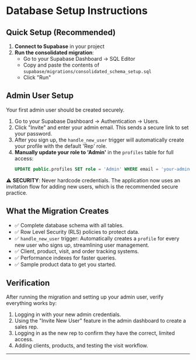 # Database Setup Instructions

## Quick Setup (Recommended)

1.  **Connect to Supabase** in your project
2.  **Run the consolidated migration**:
    * Go to your Supabase Dashboard → SQL Editor
    * Copy and paste the contents of `supabase/migrations/consolidated_schema_setup.sql`
    * Click "Run"

## Admin User Setup

Your first admin user should be created securely.

1.  Go to your Supabase Dashboard → Authentication → Users.
2.  Click "Invite" and enter your admin email. This sends a secure link to set your password.
3.  After you sign up, the `handle_new_user` trigger will automatically create your profile with the default 'Rep' role.
4.  **Manually update your role to 'Admin'** in the `profiles` table for full access:
    ```sql
    UPDATE public.profiles SET role = 'Admin' WHERE email = 'your-admin@email.com';
    ```

⚠️ **SECURITY**: Never hardcode credentials. The application now uses an invitation flow for adding new users, which is the recommended secure practice.

## What the Migration Creates

-   ✅ Complete database schema with all tables.
-   ✅ Row Level Security (RLS) policies to protect data.
-   ✅ `handle_new_user` trigger: Automatically creates a `profile` for every new user who signs up, streamlining user management.
-   ✅ Client, product, visit, and order tracking systems.
-   ✅ Performance indexes for faster queries.
-   ✅ Sample product data to get you started.

## Verification

After running the migration and setting up your admin user, verify everything works by:
1.  Logging in with your new admin credentials.
2.  Using the "Invite New User" feature in the admin dashboard to create a sales rep.
3.  Logging in as the new rep to confirm they have the correct, limited access.
4.  Adding clients, products, and testing the visit workflow.

---